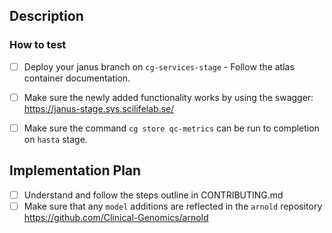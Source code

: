 ## Description


### How to test

- [ ] Deploy your janus branch on `cg-services-stage` - Follow the atlas container documentation.
- [ ] Make sure the newly added functionality works by using the swagger: https://janus-stage.sys.scilifelab.se/
- [ ] Make sure the command `cg store qc-metrics` can be run to completion on `hasta` stage.


## Implementation Plan

- [ ] Understand and follow the steps outline in CONTRIBUTING.md
- [ ] Make sure that any `model` additions are reflected in the `arnold` repository https://github.com/Clinical-Genomics/arnold 